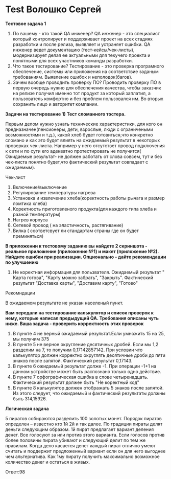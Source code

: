 # Test Волошко Сергей

**Тестовое задача 1**

1) По вашему - кто такой QA инженер?
QA инженер - это специалист который контролирует и поддерживает проект на всех стадиях разработки и после релиза, выявляет и устраняет ошибки. QA инженер ведет документацию (тест-кейсы/чек-листы), модернизирует делая ее актуальными для текучего проекта и понятными для всех участников команды разработки.
2) Что такое тестирование?
Тестирование - это проверка програмного обеспечение, системы или приложения на соответствие заданым требованиям. Выявление ошибок и неполодок(багов).
3) Зачем вообще проводить проверку ПО?
Проводить проверку ПО в первую очередь нужно для обеспечения качества, чтобы заказчик  на релизе получил именно тот продукт за который заплатил, а пользователь комфортно и без проблем пользовался им. Во вторых сохранить лицо и авторитет компании.


**Задачи на тестирование**
**1) Тест сломанного тостера.**
   
Первым делом нужно узнать технические характеристики, для кого он предназначен(пенсионеры, дети, взрослые, люди с ограничеными возможностями и т.д.), какой хлеб будет готовиться,что конкретно сломано и как это будет влиять на ожидаемый результат в некоторых проверках чек-листа. Например у него отсутствет провод подключения к сети и по сути его адекватно протестировать не получится( Ожидаемые результат- не должен работать от слова совсем, тут и без чек-листа понятно будет,что фактический результат совпадает с ожидаемым).

Чек-лист

1) Включение/выключение
2) Регулирование температуры нагрева
3) Установка и извлечение хлеба(коректность работы рычага и размер ломтика хлеба)
4) Коректность приготовленого продукта(для каждого типа хлеба и разной температуры)
5) Нагрев корпуса 
6) Сетевой провод ( на эластичность, растягивание)
7) Вилка ( соответсвует ли стандартам страны где он будет преминяться)



**В приложении к тестовому заданию вы найдете 2 скриншота - реальное приложение (приложение №1) и макет (приложение №2). Найдите ошибки при реализации. Опционально - дайте рекомендации по улучшению**




 1) Не коректная информация для пользвателя.
 Ожидаемый результат " Карта готова", "Карту можно забрать", "Закрыть". Фактический результат "Доставка карты", "Доставим карту", "Готово"


Рекомндации


В ожидаемом результате не указан населеный пункт.




 **Вам передали на тестирование калькулятор и список проверок к нему, которые написал предыдущий QA. Требования описаны чуть ниже. Ваша задача - проверить корректность этих проверок**




1) В пункте 4 не верный ожидаемый результат.Если умножить 15 на 25, мы получим 375
2) В пункте 5 не верное округление десятичных дробей. Если мы 1,2 разделим на 7, то получим 0,17142857142. При условии что калькулятор должен корректно округлять десятичные дроби до пяти знаков после запятой. Фактический результат 0,17143.
3) В пункте 6 ожидаемый результат долже -1. При операции -1+1 на данном устройстве может быть распознано только одно действие.
4) В пункте 7 орфографическая ошибка в слове четыренадцать. Фактический результат должен быть "Не коректный код"
5) В пункте 8 калькулятор должен отображать 5 знаков после запятой. Из этого следует, что ожидаемый и фактический результаты должны быть 314,15926.


**Логическая задача**


5 пиратов собираются разделить 100 золотых монет. Порядок пиратов определен – известно кто 1й 2й и так далее. По традиции пираты делят деньги следующим образом. 1й пират предлагает вариант деления денег. Все голосуют за или против этого варианта. Если голосов против более половины пирата убивают и следующий делит по тем же правилам. Когда дело касается денег каждый пират отлично умеют считать и поддержит предложенный вариант если он для него выгоднее чем альтернатива. Как 1му пирату получить максимально возможное количество денег и остаться в живых.


Ответ:98

   
